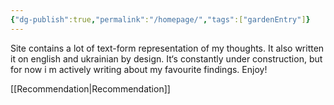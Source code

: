 ```yaml
---
{"dg-publish":true,"permalink":"/homepage/","tags":["gardenEntry"]}
---
```


Site contains a lot of text-form representation of my thoughts. It also written it on english and ukrainian by design. It‘s constantly under construction, but for now i m actively writing about my favourite findings. Enjoy!

[[Recommendation\|Recommendation]]